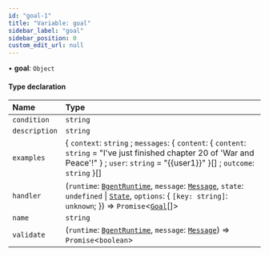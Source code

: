 ```yaml
---
id: "goal-1"
title: "Variable: goal"
sidebar_label: "goal"
sidebar_position: 0
custom_edit_url: null
---
```


• **goal**: `Object`

#### Type declaration

| Name | Type |
| :------ | :------ |
| `condition` | `string` |
| `description` | `string` |
| `examples` | \{ `context`: `string` ; `messages`: \{ `content`: \{ `content`: `string` = "I've just finished chapter 20 of 'War and Peace'!" } ; `user`: `string` = "\{\{user1}}" }[] ; `outcome`: `string`  }[] |
| `handler` | (`runtime`: [`BgentRuntime`](../classes/BgentRuntime.md), `message`: [`Message`](../interfaces/Message.md), `state`: `undefined` \| [`State`](../interfaces/State.md), `options`: \{ `[key: string]`: `unknown`;  }) => `Promise`\<[`Goal`](../interfaces/Goal.md)[]\> |
| `name` | `string` |
| `validate` | (`runtime`: [`BgentRuntime`](../classes/BgentRuntime.md), `message`: [`Message`](../interfaces/Message.md)) => `Promise`\<`boolean`\> |
